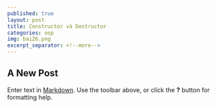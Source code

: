 ```yaml
---
published: true
layout: post
title: Constructor và Destructor
categories: oop
img: bai26.png
excerpt_separator: <!--more-->
---
```

## A New Post

Enter text in [Markdown](http://daringfireball.net/projects/markdown/). Use the toolbar above, or click the **?** button for formatting help.
